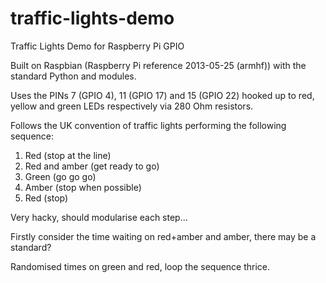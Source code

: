 traffic-lights-demo
===================

Traffic Lights Demo for Raspberry Pi GPIO

Built on Raspbian (Raspberry Pi reference 2013-05-25 (armhf))
with the standard Python and modules.

Uses the PINs 7 (GPIO 4), 11 (GPIO 17) and 15 (GPIO 22)
hooked up to red, yellow and green LEDs
respectively via 280 Ohm resistors.

Follows the UK convention of traffic lights performing the following sequence:
1. Red (stop at the line)
2. Red and amber (get ready to go)
3. Green (go go go)
4. Amber (stop when possible)
5. Red (stop)

Very hacky, should modularise each step...

Firstly consider the time waiting on red+amber and amber, there may be a standard?

Randomised times on green and red, loop the sequence thrice.
